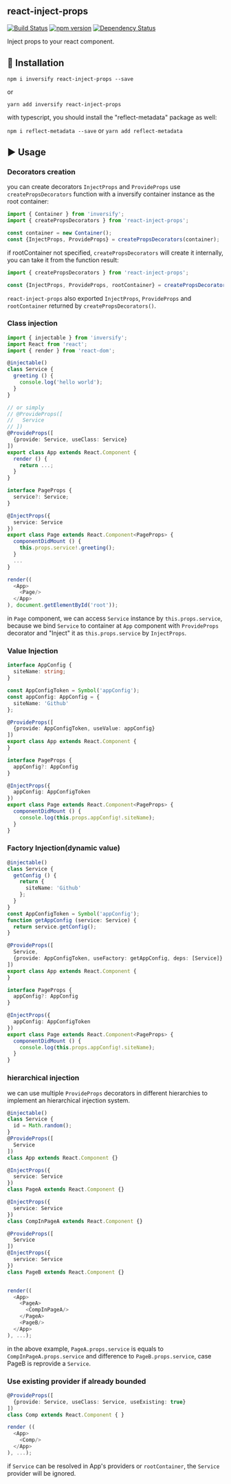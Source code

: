 react-inject-props
----

[![Build Status](https://travis-ci.org/awaw00/react-inject-props.svg?branch=master)](https://travis-ci.org/awaw00/react-inject-props)
[![npm version](https://badge.fury.io/js/react-inject-props.svg)](https://badge.fury.io/js/react-inject-props)
[![Dependency Status](https://david-dm.org/awaw00/react-inject-props.svg)](https://badge.fury.io/js/react-inject-props)

Inject props to your react component.

## 💾 Installation

`npm i inversify react-inject-props --save`

or

`yarn add inversify react-inject-props`

with typescript, you should install the "reflect-metadata" package as well:

`npm i reflect-metadata --save` or `yarn add reflect-metadata`

## ▶ Usage

### Decorators creation
you can create decorators `InjectProps` and `ProvideProps` use `createPropsDecorators` function with a inversify container instance as the root container:

```typescript
import { Container } from 'inversify';
import { createPropsDecorators } from 'react-inject-props';

const container = new Container();
const {InjectProps, ProvideProps} = createPropsDecorators(container);
```

if rootContainer not specified, `createPropsDecorators` will create it internally, you can take it from the function result:

```typescript
import { createPropsDecorators } from 'react-inject-props';

const {InjectProps, ProvideProps, rootContainer} = createPropsDecorators();
```

`react-inject-props` also exported `InjectProps`, `ProvideProps` and `rootContainer` returned by `createPropsDecorators()`.

### Class injection

```typescript
import { injectable } from 'inversify';
import React from 'react';
import { render } from 'react-dom';

@injectable()
class Service {
  greeting () {
    console.log('hello world');
  }
}

// or simply
// @ProvideProps([
//   Service
// ])
@ProvideProps([
  {provide: Service, useClass: Service}
])
export class App extends React.Component {
  render () {
    return ...;
  }
}

interface PageProps {
  service?: Service;
}

@InjectProps({
  service: Service
})
export class Page extends React.Component<PageProps> {
  componentDidMount () {
    this.props.service!.greeting();
  }
  ...
}

render((
  <App>
    <Page/>
  </App>
), document.getElementById('root'));
```

in `Page` component, we can access `Service` instance by `this.props.service`, because we bind `Service` to container at `App` component with `ProvideProps` decorator and "Inject" it as `this.props.service` by `InjectProps`.

### Value Injection

```typescript
interface AppConfig {
  siteName: string;
}

const AppConfigToken = Symbol('appConfig');
const appConfig: AppConfig = {
  siteName: 'Github'
};

@ProvideProps([
  {provide: AppConfigToken, useValue: appConfig}
])
export class App extends React.Component {
}

interface PageProps {
  appConfig?: AppConfig
}

@InjectProps({
  appConfig: AppConfigToken
})
export class Page extends React.Component<PageProps> {
  componentDidMount () {
    console.log(this.props.appConfig!.siteName);
  }
}
```

### Factory Injection(dynamic value)

```typescript
@injectable()
class Service {
  getConfig () {
    return {
      siteName: 'Github'
    };
  }
}
const AppConfigToken = Symbol('appConfig');
function getAppConfig (service: Service) {
  return service.getConfig();
}

@ProvideProps([
  Service,
  {provide: AppConfigToken, useFactory: getAppConfig, deps: [Service]}
])
export class App extends React.Component {
}

interface PageProps {
  appConfig?: AppConfig
}

@InjectProps({
  appConfig: AppConfigToken
})
export class Page extends React.Component<PageProps> {
  componentDidMount () {
    console.log(this.props.appConfig!.siteName);
  }
}
```

### hierarchical injection

we can use multiple `ProvideProps` decorators in different hierarchies to implement an hierarchical injection system.

```typescript
@injectable()
class Service {
  id = Math.random();
}
@ProvideProps([
  Service
])
class App extends React.Component {}

@InjectProps({
  service: Service
})
class PageA extends React.Component {}

@InjectProps({
  service: Service
})
class CompInPageA extends React.Component {}

@ProvideProps([
  Service
])
@InjectProps({
  service: Service
})
class PageB extends React.Component {}


render((
  <App>
    <PageA>
      <CompInPageA/>
    </PageA>
    <PageB/>
  </App>
), ...);
```

in the above example, `PageA.props.service` is equals to `CompInPageA.props.service` and difference to `PageB.props.service`, case PageB is reprovide a `Service`.

### Use existing provider if already bounded

```typescript
@ProvideProps([
  {provide: Service, useClass: Service, useExisting: true}
])
class Comp extends React.Component { }

render ((
  <App>
    <Comp/>
  </App>
), ...);
```

if `Service` can be resolved in App's providers or `rootContainer`, the `Service` provider will be ignored.
